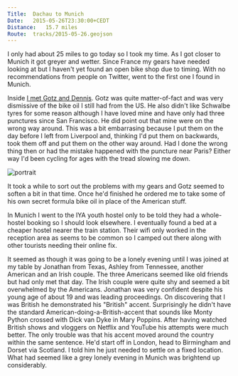 ```yaml
---
Title:	Dachau to Munich
Date:	2015-05-26T23:30:00+CEDT
Distance:	15.7 miles
Route:	tracks/2015-05-26.geojson
---
```


I only had about 25 miles to go today so I took my time. As I got closer to Munich it got greyer and wetter. Since France my gears have needed looking at but I haven't yet found an open bike shop due to timing. With no recommendations from people on Twitter, went to the first one I found in Munich. 

Inside [I met Gotz and Dennis](https://twitter.com/RTWbike/status/603228923598602242). Gotz was quite matter-of-fact and was very dismissive of the bike oil I still had from the US. He also didn't like Schwalbe tyres for some reason although I have loved mine and have only had three punctures since San Francisco. He did point out that mine were on the wrong way around. This was a bit embarrasing because I put them on the day before I left from Liverpool and, thinking I'd put them on backwards, took them off and put them on the other way around. Had I done the wrong thing then or had the mistake happened with the puncture near Paris? Either way I'd been cycling for ages with the tread slowing me down.

![portrait](https://pbs.twimg.com/media/CF8ZJG4UgAAzf-i.jpg "Gotz and Dennis")

It took a while to sort out the problems with my gears and Gotz seemed to soften a bit in that time. Once he'd finished he ordered me to take some of his own secret formula bike oil in place of the American stuff.

In Munich I went to the IYA youth hostel only to be told they had a whole-hostel booking so I should look elsewhere. I eventually found a bed at a cheaper hostel nearer the train station. Their wifi only worked in the reception area as seems to be common so I camped out there along with other tourists needing their online fix. 

It seemed as though it was going to be a lonely evening until I was joined at my table by Jonathan from Texas, Ashley from Tennessee, another American and an Irish couple. The three Americans seemed like old friends but had only met that day. The Irish couple were quite shy and seemed a bit overwhelmed by the Americans. Jonathan was very confident despite his young age of about 19 and was leading proceedings. On discovering that I was British he demonstrated his "British" accent. Surprisingly he didn't have the standard American-doing-a-British-accent that sounds like Monty Python crossed with Dick van Dyke in Mary Poppins. After having watched British shows and vloggers on Netflix and YouTube his attempts were much better. The only trouble was that his accent moved around the country within the same sentence. He'd start off in London, head to Birmingham and Dorset via Scotland. I told him he just needed to settle on a fixed location. What had seemed like a grey lonely evening in Munich was brightend up considerably.